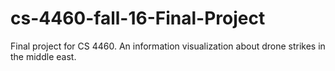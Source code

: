 # cs-4460-fall-16-Final-Project
Final project for CS 4460. An information visualization about drone strikes in the middle east. 
